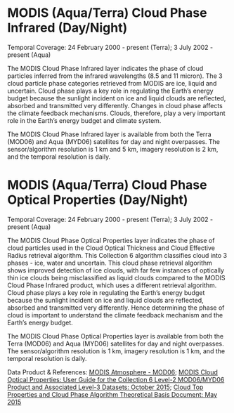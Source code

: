 # MODIS (Aqua/Terra) Cloud Phase Infrared (Day/Night)
Temporal Coverage: 24 February 2000 - present (Terra); 3 July 2002 - present (Aqua)

The MODIS Cloud Phase Infrared layer indicates the phase of cloud particles inferred from the infrared wavelengths (8.5 and 11 micron). The 3 cloud particle phase categories retrieved from MODIS are ice, liquid and uncertain. Cloud phase plays a key role in regulating the Earth’s energy budget because the sunlight incident on ice and liquid clouds are reflected, absorbed and transmitted very differently. Changes in cloud phase affects the climate feedback mechanisms. Clouds, therefore, play a very important role in the Earth’s energy budget and climate system.

The MODIS Cloud Phase Infrared layer is available from both the Terra (MOD06) and Aqua (MYD06) satellites for day and night overpasses. The sensor/algorithm resolution is 1 km and 5 km, imagery resolution is 2 km, and the temporal resolution is daily.

# MODIS (Aqua/Terra) Cloud Phase Optical Properties (Day/Night)
Temporal Coverage: 24 February 2000 - present (Terra); 3 July 2002 - present (Aqua)

The MODIS Cloud Phase Optical Properties layer indicates the phase of cloud particles used in the Cloud Optical Thickness and Cloud Effective Radius retrieval algorithm. This Collection 6 algorithm classifies cloud into 3 phases - ice, water and uncertain. This cloud phase retrieval algorithm shows improved detection of ice clouds, with far few instances of optically thin ice clouds being misclassified as liquid clouds compared to the MODIS Cloud Phase Infrared product, which uses a different retrieval algorithm. Cloud phase plays a key role in regulating the Earth’s energy budget because the sunlight incident on ice and liquid clouds are reflected, absorbed and transmitted very differently. Hence determining the phase of cloud is important to understand the climate feedback mechanism and the Earth’s energy budget.

The MODIS Cloud Phase Optical Properties layer is available from both the Terra (MOD06) and Aqua (MYD06) satellites for day and night overpasses. The sensor/algorithm resolution is 1 km, imagery resolution is 1 km, and the temporal resolution is daily.

Data Product & References: [MODIS Atmosphere - MOD06](http://modis-atmos.gsfc.nasa.gov/MOD06_L2/format.html); [MODIS Cloud Optical Properties: User Guide for the Collection 6 Level-2 MOD06/MYD06 Product and Associated Level-3 Datasets: October 2015](http://modis-atmos.gsfc.nasa.gov/_docs/C6MOD06OPUserGuide.pdf); [Cloud Top Properties and Cloud Phase Algorithm Theoretical Basis Document: May 2015](http://modis-atmos.gsfc.nasa.gov/_docs/MOD06-ATBD_2015_05_01.pdf)
